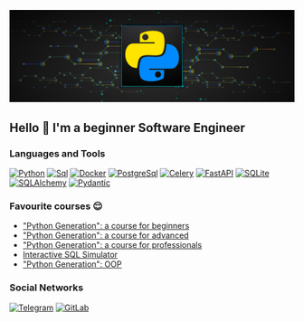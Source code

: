 ![Header](https://github.com/BabichRostislav/BabichRostislav/blob/main/ASSETS/python.png) 

## Hello 👋 I'm a beginner Software Engineer

### Languages and Tools 
[![Python](https://img.shields.io/badge/Python-090909?style=for-the-badge&logo=python&logoColor=00BFFF)](https://www.python.org/)
[![Sql](https://img.shields.io/badge/Sql-090909?style=for-the-badge&logo=mySql&logoColor=00BFFF)](https://skillbox.ru/media/code/chto-takoe-sql-kak-ustroen-zachem-nuzhen-i-kak-s-nim-rabotat/) 
[![Docker](https://img.shields.io/badge/Docker-090909?style=for-the-badge&logo=docker&logoColor=00BFFF)](https://www.docker.com/)
[![PostgreSql](https://img.shields.io/badge/PostgreSql-336790?style=for-the-badge&logo=PostgreSql&logoColor=00BFFF)](https://www.postgresql.org/)
[![Celery](https://img.shields.io/badge/Celery-090909?style=for-the-badge&logo=Celery&logoColor=00BFFF)](https://docs.celeryq.dev/en/stable/)
[![FastAPI](https://img.shields.io/badge/FastAPI-090909?style=for-the-badge&logo=FastAPI&logoColor=00BFFF)](https://fastapi.tiangolo.com/)
[![SQLite](https://img.shields.io/badge/SQLite-090909?style=for-the-badge&logo=SQLite&logoColor=00BFFF)](https://www.sqlite.org/index.html)
[![SQLAlchemy](https://img.shields.io/badge/SQLAlchemy-090909?style=for-the-badge&logo=SQLAlchemy&logoColor=00BFFF)](https://www.sqlalchemy.org/)
[![Pydantic](https://img.shields.io/badge/Pydantic-090909?style=for-the-badge&logo=Pydantic&logoColor=00BFFF)](https://docs.pydantic.dev/latest/)


### Favourite courses 😌
- ["Python Generation": a course for beginners](https://stepik.org/course/58852/info)
- ["Python Generation": a course for advanced](https://stepik.org/course/68343/info)
- ["Python Generation": a course for professionals](https://stepik.org/course/82541/info)
- [Interactive SQL Simulator](https://stepik.org/course/63054/info)
- ["Python Generation": OOP](https://stepik.org/course/98974/info)

### Social Networks 
[![Telegram](https://img.shields.io/badge/Telegram-090909?style=for-the-badge&logo=Telegram&logoColor=27AOD9)](https://t.me/RostislavDSP)
[![GitLab](https://img.shields.io/badge/GitLab-090909?style=for-the-badge&logo=GitLab&logoColor=27AOD9)](https://gitlab.com/BabichRostislav)

